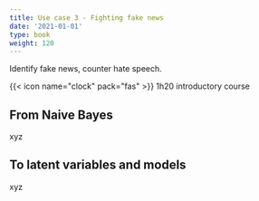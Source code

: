 ```yaml
---
title: Use case 3 - Fighting fake news
date: '2021-01-01'
type: book
weight: 120
---
```


Identify fake news, counter hate speech.

<!--more-->

{{< icon name="clock" pack="fas" >}} 1h20 introductory course

## From Naive Bayes

xyz

## To latent variables and models

xyz